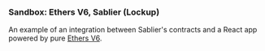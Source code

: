 ### Sandbox: Ethers V6, Sablier (Lockup)

An example of an integration between Sablier's contracts and a React app powered by pure
[Ethers V6](https://docs.ethers.org/v6/).

